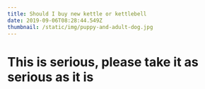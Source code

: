 ```yaml
---
title: Should I buy new kettle or kettlebell
date: 2019-09-06T08:28:44.549Z
thumbnail: /static/img/puppy-and-adult-dog.jpg
---
```

# This is serious, please take it as serious as it is
